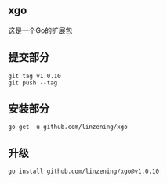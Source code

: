 ## xgo

这是一个Go的扩展包

## 提交部分

```
git tag v1.0.10
git push --tag
```

## 安装部分

```
go get -u github.com/linzening/xgo
```

## 升级

```
go install github.com/linzening/xgo@v1.0.10
```